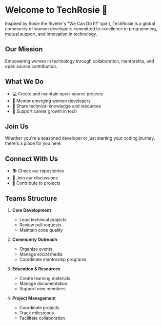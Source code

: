 # Welcome to TechRosie 🌹

Inspired by Rosie the Riveter's "We Can Do It!" spirit, TechRosie is a global community of women developers committed to excellence in programming, mutual support, and innovation in technology.

## Our Mission
Empowering women in technology through collaboration, mentorship, and open source contribution.

## What We Do
- 💻 Create and maintain open-source projects
- 🤝 Mentor emerging women developers
- 🌟 Share technical knowledge and resources
- 🚀 Support career growth in tech

## Join Us
Whether you're a seasoned developer or just starting your coding journey, there's a place for you here.

## Connect With Us
- 📚 Check our repositories
- 💬 Join our discussions
- 🎯 Contribute to projects

## Teams Structure

1. **Core Development**
   - Lead technical projects
   - Review pull requests
   - Maintain code quality

2. **Community Outreach**
   - Organize events
   - Manage social media
   - Coordinate mentorship programs

3. **Education & Resources**
   - Create learning materials
   - Manage documentation
   - Support new members

4. **Project Management**
   - Coordinate projects
   - Track milestones
   - Facilitate collaboration
